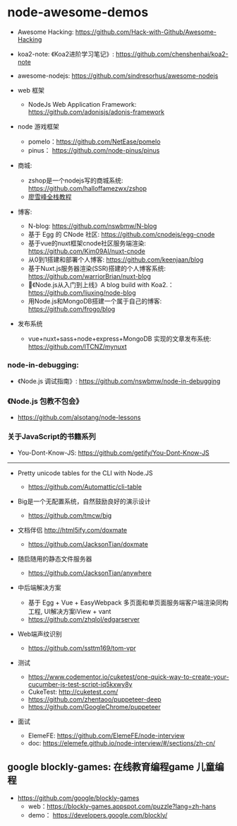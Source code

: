 # node-awesome-demos

- Awesome Hacking: https://github.com/Hack-with-Github/Awesome-Hacking

* koa2-note: 《Koa2进阶学习笔记》: https://github.com/chenshenhai/koa2-note

* awesome-nodejs: https://github.com/sindresorhus/awesome-nodejs

- web 框架
  - NodeJs Web Application Framework: https://github.com/adonisjs/adonis-framework


- node 游戏框架
  - pomelo：https://github.com/NetEase/pomelo
  - pinus： https://github.com/node-pinus/pinus

- 商城:
  - zshop是一个nodejs写的商城系统: https://github.com/halloffamezwx/zshop
  - [廖雪峰全栈教程](https://www.liaoxuefeng.com/wiki/001434446689867b27157e896e74d51a89c25cc8b43bdb3000)


- 博客:
  - N-blog: https://github.com/nswbmw/N-blog
  - 基于 Egg 的 CNode 社区: https://github.com/cnodejs/egg-cnode
  - 基于vue的nuxt框架cnode社区服务端渲染: https://github.com/Kim09AI/nuxt-cnode
  - 从0到1搭建和部署个人博客: https://github.com/keenjaan/blog
  - 基于Nuxt.js服务器渲染(SSR)搭建的个人博客系统: https://github.com/warriorBrian/nuxt-blog
  - 🚀《Node.js从入门到上线》A blog build with Koa2.： https://github.com/liuxing/node-blog
  - 用Node.js和MongoDB搭建一个属于自己的博客: https://github.com/frogo/blog


- 发布系统
  - vue+nuxt+sass+node+express+MongoDB 实现的文章发布系统: https://github.com/ITCNZ/mynuxt
 
### node-in-debugging:
- 《Node.js 调试指南》: https://github.com/nswbmw/node-in-debugging

### 《Node.js 包教不包会》
- https://github.com/alsotang/node-lessons

### 关于JavaScript的书籍系列
- You-Dont-Know-JS: https://github.com/getify/You-Dont-Know-JS

------------------------------------------------
  
- Pretty unicode tables for the CLI with Node.JS
  - https://github.com/Automattic/cli-table
  

- Big是一个无配置系统，自然鼓励良好的演示设计
  - https://github.com/tmcw/big

- 文档伴侣 http://html5ify.com/doxmate
  - https://github.com/JacksonTian/doxmate

- 随启随用的静态文件服务器
  - https://github.com/JacksonTian/anywhere

- 中后端解决方案
  - 基于 Egg + Vue + EasyWebpack 多页面和单页面服务端客户端渲染同构工程, UI解决方案iView + vant
  - https://github.com/zhqlol/edgarserver
  
- Web端声纹识别
  - https://github.com/ssttm169/tom-vpr 

- 测试
  - https://www.codementor.io/cuketest/one-quick-way-to-create-your-cucumber-js-test-script-iq5kxwy8y
  - CukeTest: http://cuketest.com/
  - https://github.com/zhentaoo/puppeteer-deep
  - https://github.com/GoogleChrome/puppeteer


- 面试
  - ElemeFE: https://github.com/ElemeFE/node-interview
  - doc: https://elemefe.github.io/node-interview/#/sections/zh-cn/


## google blockly-games: 在线教育编程game 儿童编程
- https://github.com/google/blockly-games
  - web：https://blockly-games.appspot.com/puzzle?lang=zh-hans
  - demo： https://developers.google.com/blockly/
